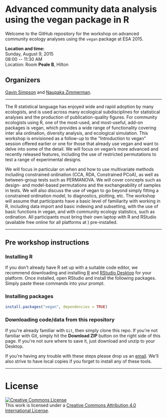 # Advanced community data analysis using the vegan package in R

Welcome to the GitHub repository for the workshop on advanced community ecology analyses using the `vegan` package at ESA 2015.

**Location and time:**    
Sunday, August 9, 2015    
08:00 -- 11:30 AM     
Location: Room **Peale B**, Hilton     

## Organizers
[Gavin Simpson](http://www.fromthebottomoftheheap.net/) and [Naupaka Zimmerman](http://naupaka.net).

---

The R statistical language has enjoyed wide and rapid adoption by many ecologists, and is used across many ecological subdisciplines for statistical analyses and the production of publication-quality figures.  For community ecologists using R, one of the most-used, and most-useful, add-on packages is vegan, which provides a wide range of functionality covering inter alia ordination, diversity analysis, and ecological simulation. This workshop is envisioned as a follow-up to the "Introduction to vegan" session offered earlier or one for those that already use vegan and want to delve into some of the detail. We will focus on vegan’s more advanced and recently released features, including the use of restricted permutations to test a range of experimental designs.

We will focus in particular on when and how to use multivariate methods including constrained ordination (CCA, RDA, Constrained PCoA), as well as between-group tests such as PERMANOVA. We will cover concepts such as design- and model-based permutations and the exchangeability of samples in tests. We will also discuss the use of vegan to go beyond simply fitting a constrained ordination model, to diagnostics, plotting, etc. The workshop will assume that participants have a basic level of familiarity with working in R, including data import and basic indexing and subsetting, with the use of basic functions in vegan, and with community ecology statistics, such as ordination. All participants must bring their own laptop with R and RStudio (available free online for all platforms at [](rstudio.com)) pre-installed. 

---

## Pre workshop instructions

### Installing R  
If you don't already have R set up with a suitable code editor, we recommend downloading and installing [R](http://cran.rstudio.com) and [RStudio Desktop](http://www.rstudio.com/ide/download/) for your platform. Once installed, open RStudio and install the following packages. Simply paste these commands into your prompt. 

### Installing packages

```r
install.packages("vegan", dependencies = TRUE)
```

### Downloading code/data from this repository  
If you're already familiar with `Git`, then simply clone this repo. If you're not familiar with Git, simply hit the **Download ZIP** button on the right side of this page. If you're not sure where to save it, just download and unzip to your Desktop.

If you're having any trouble with these steps please drop us an [email](mailto:ucfagls@gmail.com). We'll also strive to have local copies if you forget to install any of these tools.

---

# License  
<a rel="license" href="http://creativecommons.org/licenses/by/4.0/deed.en_US"><img alt="Creative Commons License" style="border-width:0" src="http://i.creativecommons.org/l/by/4.0/80x15.png" /></a><br />This work is licensed under a <a rel="license" href="http://creativecommons.org/licenses/by/4.0/deed.en_US">Creative Commons Attribution 4.0 International License</a>.
